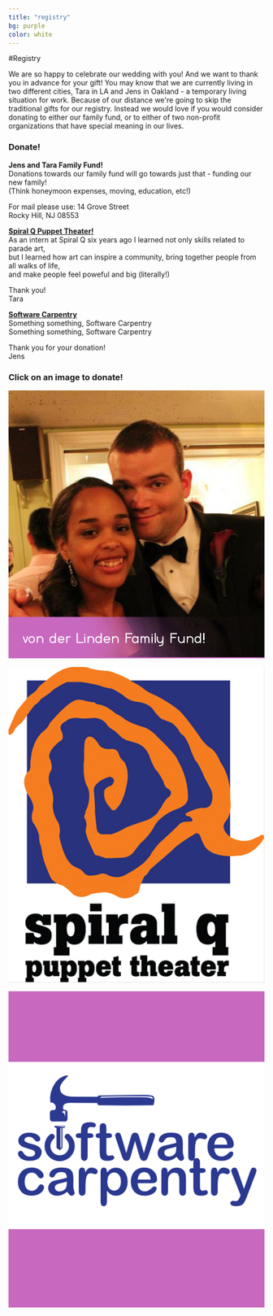 ```yaml
---
title: "registry"
bg: purple
color: white
---
```


#Registry



We are so happy to celebrate our wedding with you! And we want to thank you in advance for your gift! You may know that we are currently living in two different cities, Tara in LA and Jens in Oakland - a temporary living situation for work. Because of our distance we're going to skip the traditional gifts for our registry. Instead we would love if you would consider donating to either our family fund, or to either of two non-profit organizations that have special meaning in our lives.   
   



### Donate!



**Jens and Tara Family Fund!**   
Donations towards our family fund will go towards just that - funding our new family!   
(Think honeymoon expenses, moving, education, etc!)   

For mail please use:
14 Grove Street  
Rocky Hill, NJ 08553
   
[**Spiral Q Puppet Theater!**](http://www.spiralq.org/)   
As an intern at Spiral Q six years ago I learned not only skills related to parade art,   
but I learned how art can inspire a community, bring together people from all walks of life,   
and make people feel poweful and big (literally!) 

Thank you!   
Tara   
   

[**Software Carpentry**](http://software-carpentry.org/)   
Something something, Software Carpentry   
Something something, Software Carpentry   

Thank you for your donation!   
Jens   
   


### Click on an image to donate!   
   

<div>
<a href= "http://paypal.me/taraandjens"><img class="row small column" src="img/logos/family_fund.jpg"/></a>

<a href= "https://donatenow.networkforgood.org/qdonate?code=C2C2012"><img class="row small column" src="img/logos/spiralq_formatted.jpg"></a>


<a href= "http://software-carpentry.org/pages/index.html"><img class="row small column" src="img/logos/software_carpentry_formatted.jpg"></a>
</div>


<!--
<div>
<img class="row small column" src="img/logos/family_fund.jpg">

<img class="row small column"  src="img/logos/spiralq.jpg">](https://donatenow.networkforgood.org/qdonate?code=C2C2012)


[<img class="row small column"  src="img/logos/software_carpentry.png">](https://www.paypal.com/us/cgi-bin/webscr?cmd=_flow&SESSION=s7XZ1Qq2oEAyKfid9zRfJCFpxPqZDtDitBzqj7DcUQkKxvu4FVmnY6v4g8K&dispatch=5885d80a13c0db1f8e263663d3faee8d0b9dcb01a9b6dc564e45f62871326a5e)
</div>

 -->









<!--
## Jens and Tara Family Fund!
Our family funds will do just that - fund our new family! 
Thank you for your donation!

Tara and Jens
<div>
<img src="img/us/dressed_up3.jpg" align="middle" />
</div>


## Spiral Q Puppet Theater
As an intern at Spiral Q six years ago I learned not only skills related to parade art, but I learned how art can inspire a community, bring together people from all walks of life, and make people feel poweful and big (literally!) 

Thank you for your donation!
Tara
<div>
<img src="img/logos/spiralq.jpg" align="middle" />
</div>


## Software Carpentry
Something something, Software Carpentry

Thank you for your donation!
Jens
<div>
<img src="img/logos/software_carpentry.png" align="middle" />
</div>
 -->


